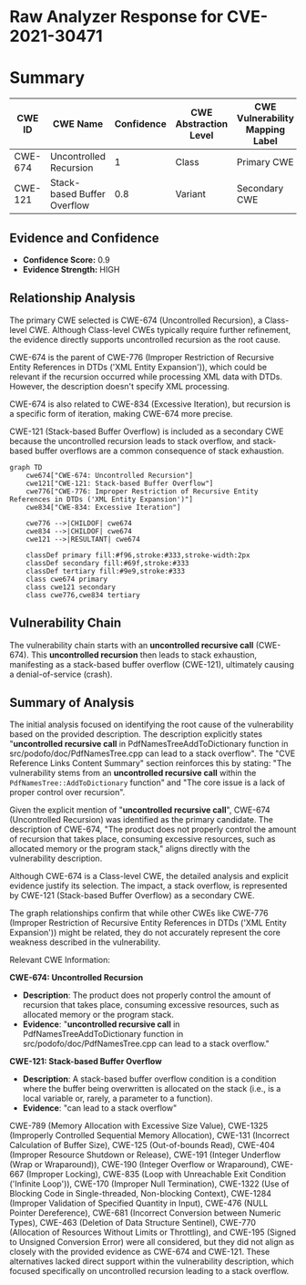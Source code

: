 # Raw Analyzer Response for CVE-2021-30471

# Summary
| CWE ID  | CWE Name                       | Confidence | CWE Abstraction Level | CWE Vulnerability Mapping Label | CWE-Vulnerability Mapping Notes |
| ------- | ------------------------------ | ---------- | --------------------- | ------------------------------- | ------------------------------- |
| CWE-674 | Uncontrolled Recursion         | 1          | Class                 | Primary CWE                     | Allowed-with-Review             |
| CWE-121 | Stack-based Buffer Overflow | 0.8          | Variant               | Secondary CWE                 | Allowed                         |

## Evidence and Confidence

*   **Confidence Score:** 0.9
*   **Evidence Strength:** HIGH

## Relationship Analysis
The primary CWE selected is CWE-674 (Uncontrolled Recursion), a Class-level CWE. Although Class-level CWEs typically require further refinement, the evidence directly supports uncontrolled recursion as the root cause.

CWE-674 is the parent of CWE-776 (Improper Restriction of Recursive Entity References in DTDs ('XML Entity Expansion')), which could be relevant if the recursion occurred while processing XML data with DTDs. However, the description doesn't specify XML processing.

CWE-674 is also related to CWE-834 (Excessive Iteration), but recursion is a specific form of iteration, making CWE-674 more precise.

CWE-121 (Stack-based Buffer Overflow) is included as a secondary CWE because the uncontrolled recursion leads to stack overflow, and stack-based buffer overflows are a common consequence of stack exhaustion.

```mermaid
graph TD
    cwe674["CWE-674: Uncontrolled Recursion"]
    cwe121["CWE-121: Stack-based Buffer Overflow"]
    cwe776["CWE-776: Improper Restriction of Recursive Entity References in DTDs ('XML Entity Expansion')"]
    cwe834["CWE-834: Excessive Iteration"]
    
    cwe776 -->|CHILDOF| cwe674
    cwe834 -->|CHILDOF| cwe674
    cwe121 -->|RESULTANT| cwe674
    
    classDef primary fill:#f96,stroke:#333,stroke-width:2px
    classDef secondary fill:#69f,stroke:#333
    classDef tertiary fill:#9e9,stroke:#333
    class cwe674 primary
    class cwe121 secondary
    class cwe776,cwe834 tertiary
```

## Vulnerability Chain
The vulnerability chain starts with an **uncontrolled recursive call** (CWE-674). This **uncontrolled recursion** then leads to stack exhaustion, manifesting as a stack-based buffer overflow (CWE-121), ultimately causing a denial-of-service (crash).

## Summary of Analysis
The initial analysis focused on identifying the root cause of the vulnerability based on the provided description. The description explicitly states "**uncontrolled recursive call** in PdfNamesTreeAddToDictionary function in src/podofo/doc/PdfNamesTree.cpp can lead to a stack overflow". The "CVE Reference Links Content Summary" section reinforces this by stating: "The vulnerability stems from an **uncontrolled recursive call** within the `PdfNamesTree::AddToDictionary` function" and "The core issue is a lack of proper control over recursion".

Given the explicit mention of "**uncontrolled recursive call**", CWE-674 (Uncontrolled Recursion) was identified as the primary candidate. The description of CWE-674, "The product does not properly control the amount of recursion that takes place, consuming excessive resources, such as allocated memory or the program stack," aligns directly with the vulnerability description.

Although CWE-674 is a Class-level CWE, the detailed analysis and explicit evidence justify its selection. The impact, a stack overflow, is represented by CWE-121 (Stack-based Buffer Overflow) as a secondary CWE.

The graph relationships confirm that while other CWEs like CWE-776 (Improper Restriction of Recursive Entity References in DTDs ('XML Entity Expansion')) might be related, they do not accurately represent the core weakness described in the vulnerability.

Relevant CWE Information:

**CWE-674: Uncontrolled Recursion**
*   **Description**: The product does not properly control the amount of recursion that takes place, consuming excessive resources, such as allocated memory or the program stack.
*   **Evidence**: "**uncontrolled recursive call** in PdfNamesTreeAddToDictionary function in src/podofo/doc/PdfNamesTree.cpp can lead to a stack overflow."

**CWE-121: Stack-based Buffer Overflow**
*   **Description**: A stack-based buffer overflow condition is a condition where the buffer being overwritten is allocated on the stack (i.e., is a local variable or, rarely, a parameter to a function).
*   **Evidence**: "can lead to a stack overflow"

CWE-789 (Memory Allocation with Excessive Size Value), CWE-1325 (Improperly Controlled Sequential Memory Allocation), CWE-131 (Incorrect Calculation of Buffer Size), CWE-125 (Out-of-bounds Read), CWE-404 (Improper Resource Shutdown or Release), CWE-191 (Integer Underflow (Wrap or Wraparound)), CWE-190 (Integer Overflow or Wraparound), CWE-667 (Improper Locking), CWE-835 (Loop with Unreachable Exit Condition ('Infinite Loop')), CWE-170 (Improper Null Termination), CWE-1322 (Use of Blocking Code in Single-threaded, Non-blocking Context), CWE-1284 (Improper Validation of Specified Quantity in Input), CWE-476 (NULL Pointer Dereference), CWE-681 (Incorrect Conversion between Numeric Types), CWE-463 (Deletion of Data Structure Sentinel), CWE-770 (Allocation of Resources Without Limits or Throttling), and CWE-195 (Signed to Unsigned Conversion Error) were all considered, but they did not align as closely with the provided evidence as CWE-674 and CWE-121. These alternatives lacked direct support within the vulnerability description, which focused specifically on uncontrolled recursion leading to a stack overflow.